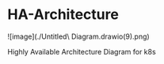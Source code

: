 # HA-Architecture

![image](./Untitled\ Diagram.drawio(9).png)

Highly Available Architecture Diagram for k8s
